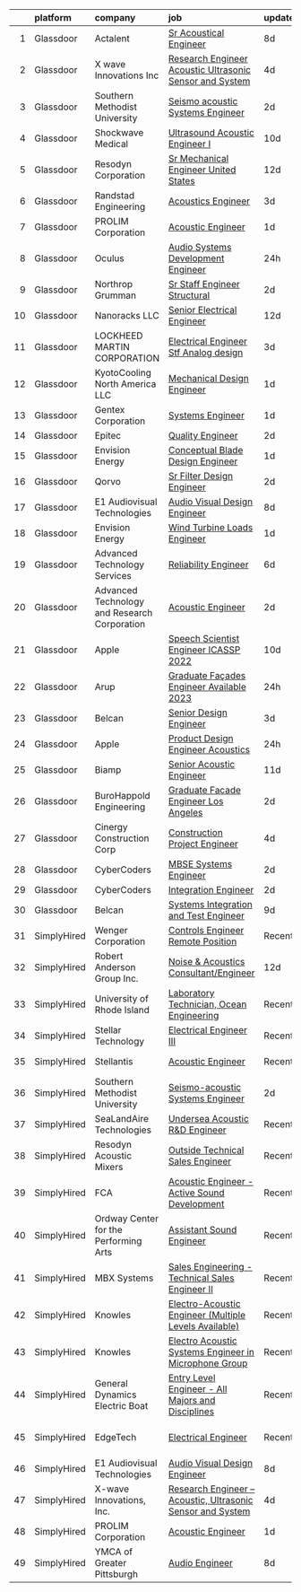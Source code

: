 

|    | platform    | company                                      | job                                                                                                                                                                                                                                                                                                                                                                                                                                                                                                                                                                                                                                                                                                                                                                                                                                                                                                                                                                                                                                                                                                                                                                                                                                                                                                                                                                                                                                                                    | update_time   | location              |
|---:|:------------|:---------------------------------------------|:-----------------------------------------------------------------------------------------------------------------------------------------------------------------------------------------------------------------------------------------------------------------------------------------------------------------------------------------------------------------------------------------------------------------------------------------------------------------------------------------------------------------------------------------------------------------------------------------------------------------------------------------------------------------------------------------------------------------------------------------------------------------------------------------------------------------------------------------------------------------------------------------------------------------------------------------------------------------------------------------------------------------------------------------------------------------------------------------------------------------------------------------------------------------------------------------------------------------------------------------------------------------------------------------------------------------------------------------------------------------------------------------------------------------------------------------------------------------------|:--------------|:----------------------|
|  1 | Glassdoor   | Actalent                                     | [Sr Acoustical Engineer](https://www.glassdoor.com/partner/jobListing.htm?pos=120&ao=1110586&s=58&guid=000001832b5b04959c45bc3e853853d7&src=GD_JOB_AD&t=SR&vt=w&ea=1&cs=1_e3dcbc70&cb=1662879729345&jobListingId=1008114848431&cpc=9908D8D4413DBB8A&jrtk=3-0-1gcllm17ggfpq801-1gcllm184ia2j800-3d7b00e37e2d442a--6NYlbfkN0ChYVx_I3yfZ_JDY3EFoivtqvi_stwnZ_kRt8Dowt_l_d1ydueao4NE-oUleRJ4yhjPp1siZD5EE9ZDun2UPsTnlwO4WbhFG2DGXciWZZkAveZ3a2Kg-elVAsGDOg_OBrXsfkgZfBIhew37BJDW6n78ukRjo-Mx7IEcEOSFC-Lw3tSjDcuNNLVMgZti4Nr2HWWw4WNb1VlLtO4zDSqn_EVBEvH4nPJWzhmUV_SUg-FgAsnX6hTuuCzZjcb008qmTIfUZMvEB-jGV3gUBRFRFM3ef4qApZs9qbb4ACsvldfVyqrMeTBhdOQJamnYDsPsUeT2YKllcrL0lrZVd1sZLCkSHNO9ohEtv0P7QymLcOhsTgCBLkFDv6FXyO8l37UzMd9lde4yrhEp2Nn4gJfOzABlDAVn5ogPSrBsY4PiPE4St4gvK1Iaq4Lgxpv9O5OWeA74c2AwgOmH5_BwCHWQWGaCFc8vsn4sgtjJW-HJqnle1BPgGYTv2rol_mVjYPEm0soKG1S9cZ_KijV4v3F8tJsFK2HrbhLRj3krOGsY_em9wHoe-D7a_PcL4osw8XhLLeJE0CLKeWEtsI6b4HhAS6uKadp3bfBbyE50o0Ig2a4p7ciSOwUbU74c9sy4zVYBy7GKN05L8cNz6mL4uUUC20Mohd8F9G7AzJrmpUUXEQxjPEqmOYIVjl_Qfbc-7bDiZQvJCj2Q5G_FqK_PMm8K4LTx8sBjokfDdf6CxX22bL3aLsk4rPIfKNNKJRpLdn_EIkQpzvYsCCZG-YZx_vhs1tSjRiressJy7LQyyN4j63sM3oh1mD-fmcnLayodq3XkaKZMGqE30O9b31oVlNeOFSHGopLadOEdpjntFFnc0Y6upKpqbJbu824lb2i1dog4OyGSfLkdp_WUUGUTG_xJpgMk4jvUb36kHghCzEP6DFRCfNqnQsBbxavSJ4rPF7Yb__NS_qehnbIgcIit4aOH-PY7)                                                                                                                      | 8d            | Chester, PA           |
|  2 | Glassdoor   | X wave Innovations  Inc                      | [Research Engineer   Acoustic  Ultrasonic Sensor and System](https://www.glassdoor.com/partner/jobListing.htm?pos=102&ao=1110586&s=58&guid=000001832b5b04959c45bc3e853853d7&src=GD_JOB_AD&t=SR&vt=w&ea=1&cs=1_480b77b6&cb=1662879729342&jobListingId=1008120456243&cpc=D5E11A5BC695825F&jrtk=3-0-1gcllm17ggfpq801-1gcllm184ia2j800-8b28430843ee8fd0--6NYlbfkN0BHIfC1zsKGIu0R3teaIu8liT7fbRNLaQeDQfcPJweUKxynNxS1I3QAxxY8sUOPCofg_r53BMj0SbXowN0Fq7NDdNj3ZvmNwkX73jybw_-RU0XFOOqu_8ArTDP4JpwOlNlRmJhZIm22hZH9qKHJE12kr5AUzdWgt6ri3W2_npT1sjAwbd44WNW9zh1HfKyXybKgCtD-lImHAJXTKCAqtvjNkmzHZQOCyFhPwYW1udyqwzjliFkHPGgOoegOe66e-mxmloOjvhzKkViq5bkYHtoNQqro--fyeUg9N0RijT8eMeu-K45ssMwd7RAbcK__2gK7eEb9ftAlwz_2YBnK37KjPtVJjkXtCduvBgAa9gdAb0HF2zrFYQiYAFb9WVpjJwhSgJn1fItreyReO3s6EMS5AKodY_gkt-RDqUaiYlyMPbS_nH7KfNx1OH7rWRBVsH5eMZ_Ifl7fv6bdDAGKviYc2RNeuFAL1mKDHESMvwHG-UJ6Vd944Tzygj5XP8feN2F7neUUTR9ajA%3D%3D)                                                                                                                                                                                                                                                                                                                                                                                                                                                                                                                                                      | 4d            | Gaithersburg, MD      |
|  3 | Glassdoor   | Southern Methodist University                | [Seismo acoustic Systems Engineer](https://www.glassdoor.com/partner/jobListing.htm?pos=124&ao=1136043&s=58&guid=000001832b5b04959c45bc3e853853d7&src=GD_JOB_AD&t=SR&vt=w&cs=1_0752c8ca&cb=1662879729345&jobListingId=1008126331335&jrtk=3-0-1gcllm17ggfpq801-1gcllm184ia2j800-5a8e23d9e2fca924-)                                                                                                                                                                                                                                                                                                                                                                                                                                                                                                                                                                                                                                                                                                                                                                                                                                                                                                                                                                                                                                                                                                                                                                      | 2d            | Dallas, TX            |
|  4 | Glassdoor   | Shockwave Medical                            | [Ultrasound Acoustic Engineer I](https://www.glassdoor.com/partner/jobListing.htm?pos=126&ao=1136043&s=58&guid=000001832b5b04959c45bc3e853853d7&src=GD_JOB_AD&t=SR&vt=w&cs=1_c8a73597&cb=1662879729345&jobListingId=1008108505916&jrtk=3-0-1gcllm17ggfpq801-1gcllm184ia2j800-98808e398b9d1ba3-)                                                                                                                                                                                                                                                                                                                                                                                                                                                                                                                                                                                                                                                                                                                                                                                                                                                                                                                                                                                                                                                                                                                                                                        | 10d           | Santa Clara, CA       |
|  5 | Glassdoor   | Resodyn Corporation                          | [Sr  Mechanical Engineer   United States](https://www.glassdoor.com/partner/jobListing.htm?pos=103&ao=1110586&s=58&guid=000001832b5b04959c45bc3e853853d7&src=GD_JOB_AD&t=SR&vt=w&ea=1&cs=1_f1b43da6&cb=1662879729342&jobListingId=1008101226760&cpc=BD04BF404FBE42C1&jrtk=3-0-1gcllm17ggfpq801-1gcllm184ia2j800-f24e2dd38f53d205--6NYlbfkN0C0w0Hs4K-FXB-op-AEaD4F38yU7_A8mJekhK3sBcHv19x1g-auITzSDcUJLHVDYv4uP6gWU9m7krm0sxQ4nnerwbDcAJwiegBuhRyee-bmNHx3an6BcoBr-tBqfZmz3c6rO8EW4txUPsditB_FfMhvEnK872W_dblQJ8TAk409ZtZIDgPTqhrzLLQuMYCI9KEFspoPeQ9V_uidJeH_FZKggTeYtCAvkU9UwI04e1SQQEfobUIB0v9KVAi8Ev5l0nnUwX3-KnYstPufVo9hLlboZ3qyv_u4d-sMGrlB3I9xGhc_ycGjolj_l3PtFnZcTurIjxjXIjjh3KU-0TqKyReKZnqEeoiENy77ErWsZUL__z3MwrALZWIT0fhBvpbIJNNxSsbHoUcdWTH3GLUELWLg3gqfog6tG8mLM8LPWH-U4Zc0aX6LMr2gMuC8jbkAwW576AKTeg7OE559yQ16vHZd9TcEKV-w10joeJCUI1nPuuhBT2tpKfBGWTgYH1pkOjU_fCQhH-x2U5h_VBDU2X8ok115-ZPmCkiBUho_Q9c-tQ%3D%3D)                                                                                                                                                                                                                                                                                                                                                                                                                                                                                                                                         | 12d           | Butte, MT             |
|  6 | Glassdoor   | Randstad Engineering                         | [Acoustics Engineer](https://www.glassdoor.com/partner/jobListing.htm?pos=114&ao=1110586&s=58&guid=000001832b5b04959c45bc3e853853d7&src=GD_JOB_AD&t=SR&vt=w&ea=1&cs=1_04f54a40&cb=1662879729344&jobListingId=1008123442672&cpc=217C45A42544DB93&jrtk=3-0-1gcllm17ggfpq801-1gcllm184ia2j800-0c40274f66cba0c1--6NYlbfkN0BDx217eft1lC7uqItkaModCFPNh_e0lnHdKkvEJecXwu4gIqA7CFTnXnpT3oVx673wVCsKyHfZF5wrjbNbTx-uVUz91CaNJ7PRAnKJ0RYwhn-dYa4fThc24i7nTy_8dGSknNKTTrwWLF5Qxr_jZ-gP4o7qVr36d8BA-WkwGLh7dEfIz3B2QgIsO31u6XnTxXQdJXi6a2prDSH3HBdOjb689gy_tRQ-wPKc-i_MiAwir8e7W7cn4roy3RqwFzmNK-I5ojWAWkVcGbIR_KKhCeROgA8jdwZ_e4RgghDycE4UQ_Iak3tkYoK47l0vMWydSBByESaCgfOkQ3AnWe32OcYaeFUUx5uorqRzYzeFN2xrcV2H1_zIfu47yFtMWBvkJ_Gox9qGEi11S-j80GtckC3HmLpwduNcmmo2w9X5zmDarYXs_1-fDCcGoMqLBmbwV24xMY5JuQs5M4mmdfaojxKv-C3QLdyyq5QjquYC5CU9m0vWKpE3atpXA7Glv8cjHjua94AMNWgWvB4wINurz4ar3yCI2mL8vZVRsJQhOXBVtaWxUTbJAIEs0Pty44B2264PhlCucH0s2hrUuTiHNvqcqNYkjgEBtMep2K9Z-2qxPBHbq29EuKjwWPvn-HSsByQBDi3OPzZpOQ%3D%3D)                                                                                                                                                                                                                                                                                                                                                                                                                                                              | 3d            | Los Angeles, CA       |
|  7 | Glassdoor   | PROLIM Corporation                           | [Acoustic Engineer](https://www.glassdoor.com/partner/jobListing.htm?pos=123&ao=1136043&s=58&guid=000001832b5b04959c45bc3e853853d7&src=GD_JOB_AD&t=SR&vt=w&ea=1&cs=1_f41b89d4&cb=1662879729345&jobListingId=1008128997735&jrtk=3-0-1gcllm17ggfpq801-1gcllm184ia2j800-958713a621f52ed5-)                                                                                                                                                                                                                                                                                                                                                                                                                                                                                                                                                                                                                                                                                                                                                                                                                                                                                                                                                                                                                                                                                                                                                                                | 1d            | Novi, MI              |
|  8 | Glassdoor   | Oculus                                       | [Audio Systems Development Engineer](https://www.glassdoor.com/partner/jobListing.htm?pos=110&ao=1110586&s=58&guid=000001832b5b04959c45bc3e853853d7&src=GD_JOB_AD&t=SR&vt=w&cs=1_b00c6686&cb=1662879729343&jobListingId=1008130556258&cpc=75B6770C194DCF89&jrtk=3-0-1gcllm17ggfpq801-1gcllm184ia2j800-8bb82cbbe3504354--6NYlbfkN0DYl4UJW4r1Vl7FEn6T9F-rD9lpC-0oMJVSiWjK_MGUd8e8cHXcpv6KPyjLHZEfqkUa2Jc6cPcSLweQXWFi6jgfWOB8t5nt2TJ8m4ZXvMzZeSMyU9pEWSUsWTNp2Ij30FrBtZC-9zO3hKWrdhuAuW-GSgnkFm94c00Mkzg9ijuhK47E6eMhy5_d7MylRijb7R0trAnbP9fnbBnhkiG8RdM1L7ry71jGFLCOOF6o6DfiJ-hLAKFrquZx_ECHq5sNei9UrxIdQWDkk4-jDYQ4zdGHmIakzZ2_ybb1PH9wgGpWLHtMmuF5RX5G-JmyXsdic2MFFH6oZx3SePq2gyO5wlWhbw8DxizTP8kFWkwgi6K4vOtd1GzoTRsxMOF2YH9gLJLi4QtIK48EykSdnX-7PFHMUy0K_4leuGUInONz5ITIESkqGX4j8X38K6R4XmUQUsD5N8ZbvQo6upz0kf5hGUYtgScw31qf5tecWH4aq7_Qx4JMFGpEkL65k2zhJ6iMFaUVz_Y6zReV-9ypwZWtcgMPDODWvkOar72ZZ-Sm7FI8YgwB5tKdDmfOpHqNjtC3040Ww1yvbuextUHZRP9jtmSIYlP8KNzO_-EN4zCuGnPwWvzrRmUfJAipenXfJqfGisQh4IsABA6o1LwPYkks5zv4UFutBAYkbHMhQgfZ_xU7uLHRdWizvHNv6F30rJZqewNz4N9O5Sacon0pWGHjAGNw07wx25ObY3cZocD7YASDRJfOy243BMOCSCabmSghPxzYado0uhd5_UssZ6H34NLAuRj7eEDkIDr3yJnR95zOOxycq58tw3GXQd2f9GgVmWMbw9EVwWX1opMDMMaMSnwRVMnviOvAgnvMU5R83sTGHk5t4ifvywUuAf1s4Z9RxMFJuupdQkvzKfXW_HD0_KsMamR6XLl1tgSgZkArduRcRTbqb0lwQ4WpFA5bjWhaWAIHboS0r4NilmHHluR7fBp0lzwj1nYRVTLF1sxv7Gxo4ImNx7gtHN-BQeJPm4XcnoVOVLIT98L8xxrt1Sblm1b4a22qf0I-gSPYy5w3tVvvBgo04NGFFXeGi6l0FXwdJuQ%3D) | 24h           | New York, NY          |
|  9 | Glassdoor   | Northrop Grumman                             | [Sr Staff Engineer Structural](https://www.glassdoor.com/partner/jobListing.htm?pos=108&ao=1110586&s=58&guid=000001832b5b04959c45bc3e853853d7&src=GD_JOB_AD&t=SR&vt=w&cs=1_8c8c073a&cb=1662879729343&jobListingId=1008126301442&cpc=281FE6ECBEE2538F&jrtk=3-0-1gcllm17ggfpq801-1gcllm184ia2j800-43f6202768a07f16--6NYlbfkN0DPf8Tf_oakpB62WadId2dzQiWExtALTi0lpCM--zHBL1trAzPQuAwgyDf_-NiZch0NJ75dLHhTpiXHkSiMCbXHoOyu2GqVTN9fWB-28oN8l963_T1_Rf4OYMG0a87552NRXy99EToLbnBthSWdbMfu0sUO_KjukgRcAH8aUdxMwhu8BTf_EXsz-sgWFBk2I8pMmqx7lZZmXY-zw1em0o-aS9tg8ea9DqD8Uzuz8lhGTeBIEgK06lNTG5eTOWPsILtiKvtVS94Xn0ggEfoFTxpeMlLX71I-Gv-r7J31OHHgKnNmsmghmKl9cs9qYNaDX-Zjh4RZeX0o5VUex-vJVY7M4F3EgH0Q8Rc7NbDq8vCmW0BKBvAyT5tYWfmsfvcqgnJ8yBnSrlLhmIbuBnIexXHh0bs513eHoG9bCp1VZ7o0AI574GDlvduDc18MD0nAAcN_xSlwVczLu4PUbRQP-VQiLb-2nShHy4-k_Bq6DUz9tbIP6P2pT42YWDZRBuDGh_ZMxiPTdnlPR3XAV-gDld9xu6xyL7GYYkeHYFdamEkp0eHP7yN1Q8WJAZ0tgMGMOsC7FwnCoZeHQYnPGD6g7H3Cf5HsGpIkZgCeOg0sfJcidledE_7_tZcJMLcVxvFqoB8z2C-IO46hS8zgbsoMjMQn6hoWPblh7dIL4nvcHTJDtLVCX151zLeqZACR4sW6IhXW7UtJyPeym4KrQD3ToHuchdQUa_EUsZHXivBQfPkzPpQWrr1TIvcbIMP7MDkNBFQ8oFcAp8ILxDFHEWJy4krpgMEg4pHIkGtEiu9ewfqZ4v0bN5j28oPTaI4kxFhUgpeyG-6hPUOYzOTdKx_fqHLBVTcp3cDO39U%3D)                                                                                                                                                                                                                                       | 2d            | El Segundo, CA        |
| 10 | Glassdoor   | Nanoracks  LLC                               | [Senior Electrical Engineer](https://www.glassdoor.com/partner/jobListing.htm?pos=104&ao=1110586&s=58&guid=000001832b5b04959c45bc3e853853d7&src=GD_JOB_AD&t=SR&vt=w&ea=1&cs=1_26c930b6&cb=1662879729342&jobListingId=1008101505874&cpc=C1BF6838CB3F0E92&jrtk=3-0-1gcllm17ggfpq801-1gcllm184ia2j800-ee42457f747543de--6NYlbfkN0Bzkuy17zoNwKMVjyusHhR7JNYo3SmelKzW8jp1Pa4Tk1PVhh3t18esgJO9lVPTl1M6hJTaryYogDoaruJM8UA42m6VowHc7AYcOsZQeBlgLV3xxE9gSxGHGOJtihKcgK-tGAwWy3Pk1KspHhEYuWezvPG080VFcuGQBpE-Czsv8Jx6nRFMKJ3Wrcy4PV-fgO7Fgvp_zc91h-lubyFrhtI63EN1D8zfEqyAG1FeidSpaCwurRJJTHMDq8DDQg_mAnhjqEWrBeCYrS_HX_vhHG3xtCFlk3MT2du0NfiTknMnIhdtaMtkMuVXGgGXED2SEDc1zyzYzGG3WbgJsTB0O6QWrrz6gGZEbNl_dTPL1ZXKW0Sna490t7stOk8c1YtIJzkZDMCMa98Z_XLujsN3bA4rXGMM-D0ln1jIvm5lFD45agxscGxRUThTPuynB-seYeoidleLw9sHR2SksVK5BkWc7CKTlDyXW72L7ZVS80ziz4nT99kiMjRyKuBuWMVgp_Ra7bmhxDqB7g%3D%3D)                                                                                                                                                                                                                                                                                                                                                                                                                                                                                                                                                                                      | 12d           | Houston, TX           |
| 11 | Glassdoor   | LOCKHEED MARTIN CORPORATION                  | [Electrical Engineer Stf Analog design](https://www.glassdoor.com/partner/jobListing.htm?pos=109&ao=1110586&s=58&guid=000001832b5b04959c45bc3e853853d7&src=GD_JOB_AD&t=SR&vt=w&cs=1_669e7240&cb=1662879729343&jobListingId=1008124608465&cpc=F44B5BD681589083&jrtk=3-0-1gcllm17ggfpq801-1gcllm184ia2j800-410c1a848a594d84--6NYlbfkN0BuMqUtaNIakuoGTB-u7I0EvtcrTK1_bHO6_bsORPCvsL7zkQUfIzpY4doIgp_GoHqpKxZwThAQwtMr3kMS9gmJqVgibvR-mHE9tRPB02rvEUHLzbCHLqlsHNn-7NIA_SuqJmL-Tm3dFS8N9fK4mJLXBHNLlK3bthVRcFzFjAI4IsehbXJ2fTfCFcxLK6O6Qnn545G4mARPO2MnO2EnXgby3tqic-hA6ulMO74IDLDA7FgWTD5v0emqATqz7_P2DbdQZorAXWKe1pLdHc6k5xiKBsHdZfgXNWHa3qQuoUPjlexrGYsfoYdPb_OBM65US5Vx00wwkZ2kT4jyg26XHWfUg6OiVzdOZbBn_uQ3IeZ6U3p5WlSuhqkdRuDVTbwCCNMDDwI2f6Fp2kArmHTkqUd7h8fqf4MFO8AGS8wX0QlCHf0YiWBT9euyuE6h90G3MQQL3VmCDj1YD6xH7RkFuMLf8IedniYV33-b45HYAnftad_RatJJhfi5MVecNPnrH_bWp0cIvsIuMXNisLW6_mIVn8cNexklxm4jgGWJlcA7Kt_PEKtGxwD-P4FXUWf8G_5LyDGE94S7EXljEb1IQB4pRsAwb0YxBsOgkuVWwZFhbwqjQkGmwF-wLYKp4YAL3u_G2lWzcQa_9jiqxijMN_Bx)                                                                                                                                                                                                                                                                                                                                                                                                                                            | 3d            | Liverpool, NY         |
| 12 | Glassdoor   | KyotoCooling   North America LLC             | [Mechanical Design Engineer](https://www.glassdoor.com/partner/jobListing.htm?pos=106&ao=1110586&s=58&guid=000001832b5b04959c45bc3e853853d7&src=GD_JOB_AD&t=SR&vt=w&ea=1&cs=1_b67e047b&cb=1662879729343&jobListingId=1008129779956&cpc=F17331D9BECC482A&jrtk=3-0-1gcllm17ggfpq801-1gcllm184ia2j800-6a64d641b89dcb21--6NYlbfkN0Dc-ooIHjQBXFulWbzgPY9vSiQnPnbNktONDEYief3jJamGcQTufOlvr9JritZgv6foASmUCb-t_E-7fDyXphMx62Kr74Lw04GSl4KtWhb7PIQExKe2NQ0_skYhWez8uB2EAdKtbc9aRPliDxdCXFfszbEH154GKwyIq_oOWZ31cAYAbevw3io6GPwMKGyUHFV49rIX92OsMTCjjSQ-X63KShFfMsr4plX5zEuOuxGrZ6LS6RfiN9pzrmlC7DlY23GjGAQyyimTJ_yIiZ2JkNh9SIlRXV0cokPWsQg0pMWIlOtS8MiEG2Bdw6G0Xrmn57aDt6BF3Pviy3HXEKHYZYGwNWY3CKRruhQ0eOFoa6Ja9jog1Fls91nqtYMmvecaEIG8qIFV1bAqMd18tDqtvo9t7-yAy3u6iRjpgZacunPLCFSee2El0daJJUXLGll_qP0o13eOGSVtjkrvDGHiCBbdur81YeGEKmz8cBGH_pzyQuAmNx2yhWlOqJQgoZfubUwwjDO8Ic9NLA%3D%3D)                                                                                                                                                                                                                                                                                                                                                                                                                                                                                                                                                                                      | 1d            | Remote                |
| 13 | Glassdoor   | Gentex Corporation                           | [Systems Engineer](https://www.glassdoor.com/partner/jobListing.htm?pos=112&ao=1110586&s=58&guid=000001832b5b04959c45bc3e853853d7&src=GD_JOB_AD&t=SR&vt=w&ea=1&cs=1_a2c53cd1&cb=1662879729344&jobListingId=1008128303220&cpc=FAE5E775D180B2FB&jrtk=3-0-1gcllm17ggfpq801-1gcllm184ia2j800-3707db1299af0ced--6NYlbfkN0C801dpRAKrCkCUSUJlc0Tz92PP4hI1Y0wULB0-7iqQ28ltKyrfYIuZ49Hqlw0CkgO-RWaeStgHCDLJjBzO9SdURfwH_HapR4kCmpzLaPYCPQcGZTMWS5N4qRkPl5ptGcY0n6mqGaK8y4dDaBPcdNF1cAoO9KwZOI9muAGpxRanbJKi4h9SdQw5PLAhf6nIZTVxBNW6pgvS8Be5dJ75nY2_yhHsxELu-GKqLpUFJnAMz2ekgadsSrvXT5nm8WfKz9OtsjcZOEKT136zCYuXI8MUE8W9XFveVISX6ddMvYebau9feWetj0h59Ke9Qid4I_-TJlpLIchLaCk1uPfZ9c4G5HnvpLKb2zLstf23qX8AZ6frmgVAJ-MetyEYvCaT1muEdR8xSCU_zUXqqQXKcf9DPEP0QvigWsV8WlSLwxaByuna1DxS0BC_BHKNjaNVEiQBwaUW7Ptujaqk8hFfHRQ_rmgFleBAN08%3D)                                                                                                                                                                                                                                                                                                                                                                                                                                                                                                                                                                                                                                              | 1d            | Manchester, NH        |
| 14 | Glassdoor   | Epitec                                       | [Quality Engineer](https://www.glassdoor.com/partner/jobListing.htm?pos=107&ao=1110586&s=58&guid=000001832b5b04959c45bc3e853853d7&src=GD_JOB_AD&t=SR&vt=w&ea=1&cs=1_50c4f14e&cb=1662879729343&jobListingId=1008126322434&cpc=3F4BEC3597F56A5D&jrtk=3-0-1gcllm17ggfpq801-1gcllm184ia2j800-7a74738654d97667--6NYlbfkN0CyNeFrwqrtQGST5Whkqg-440fCBhMyCDYwKINpdzcRUGtPesBdVdK8-kuDQ8PIvV19B17lbFqe8fGlTtEhZP-vDcpcEAHOxA73S0myo20dHIXNlSuaubIDogr2NZPs6INsbMuQaYgkzwG6Xj2wrmF6rGitJ_Jd0QM2Sdmty73aMo90pf2Zy5abWCcbh7IlGFlCevLJAZo-6EKo6tO7mSlKxy214ababEM3va7KPDkERhIL-LnqNkz6o-aQc9fVmUNl2cVvhx43dDuggckFX47DFcCzRoei_9uNk5ivG8JbFSciQc8O-dbSD28VAypVrWYT8cgREVTAoeeaWoTY5vym1HllYPR-BivHTPqj_L82UktsBbrNk7pFk-h8xkM4qUKLJ77p29qP6acBBXxZeDHJm32WYPRg0PNTKi66Hw3L9_spT81d9ZJQiHe39-uz3ONPvvlKCma_MeaMIKRMeF_K04C429XQz5jKBJAcrkE1fCQMfMdRkUOpiIQFVt-qILJGg9qfvLp4hL0wJzgjX71M)                                                                                                                                                                                                                                                                                                                                                                                                                                                                                                                                                                                            | 2d            | Mossville, IL         |
| 15 | Glassdoor   | Envision Energy                              | [Conceptual Blade Design Engineer](https://www.glassdoor.com/partner/jobListing.htm?pos=130&ao=1136043&s=58&guid=000001832b5b04959c45bc3e853853d7&src=GD_JOB_AD&t=SR&vt=w&cs=1_09401c09&cb=1662879729345&jobListingId=1008129645016&jrtk=3-0-1gcllm17ggfpq801-1gcllm184ia2j800-46d044723356138a-)                                                                                                                                                                                                                                                                                                                                                                                                                                                                                                                                                                                                                                                                                                                                                                                                                                                                                                                                                                                                                                                                                                                                                                      | 1d            | Boulder, CO           |
| 16 | Glassdoor   | Qorvo                                        | [Sr Filter Design Engineer](https://www.glassdoor.com/partner/jobListing.htm?pos=129&ao=1136043&s=58&guid=000001832b5b04959c45bc3e853853d7&src=GD_JOB_AD&t=SR&vt=w&cs=1_bf8c24c6&cb=1662879729345&jobListingId=1008126567591&jrtk=3-0-1gcllm17ggfpq801-1gcllm184ia2j800-8bc0c004c238a67b-)                                                                                                                                                                                                                                                                                                                                                                                                                                                                                                                                                                                                                                                                                                                                                                                                                                                                                                                                                                                                                                                                                                                                                                             | 2d            | Apopka, FL            |
| 17 | Glassdoor   | E1 Audiovisual Technologies                  | [Audio Visual Design Engineer](https://www.glassdoor.com/partner/jobListing.htm?pos=101&ao=1110586&s=58&guid=000001832b5b04959c45bc3e853853d7&src=GD_JOB_AD&t=SR&vt=w&ea=1&cs=1_d1640940&cb=1662879729342&jobListingId=1008114180800&cpc=AAAF46D4C5C041CE&jrtk=3-0-1gcllm17ggfpq801-1gcllm184ia2j800-bb544c968c69e3ab--6NYlbfkN0A4hgeKHdLyHgzaskNEvl2xXMVaueUT71iJOYpLYISQUHTwzmwXMv6ktk6AUPSuLYYga7hqXnIFRX4Jw_ptz-4a0hyVPB_g8zodUdRb7BZugoBuawrhw8Q3xrOCFBh-yT89j1ek5MIo1V0CBKU6O1vO_t-rdav4sM56WLuYibGgdd6xX1jrXqutv8BZGVJ_AATZ70HVCdMX6KB1aVLFonkwDt9BvZnNUx_Dqv6xr7b0VvebMzEPL_R4Ei0g-67YcbvxzjdBCj_Q4XJcazH4I898Gnl_x_ImlKM2dk7_XbNUYXRC8n1rdyoPmX6zgNBTVpLIyXI3efoI4v59TUIBcLzK1KU8Bvcb06d2N24AIzsOWEeI9zozKya1l93bjb33lCbKv-T4PUgRE4k_tx56ZhQDIX7eowMqJRg7nS0LucRFb1rWZJs5Gs6qYOEdMe1z_7yj5vC41b9C_b3PlqKg0Jv--OtVONYLuVNUOLrWVCgM7jrQmTuHZMIL20CnUJTmW_cht1H8IUfugjIHzP3AHxYg)                                                                                                                                                                                                                                                                                                                                                                                                                                                                                                                                                                                | 8d            | Phoenix, AZ           |
| 18 | Glassdoor   | Envision Energy                              | [Wind Turbine Loads Engineer](https://www.glassdoor.com/partner/jobListing.htm?pos=127&ao=1136043&s=58&guid=000001832b5b04959c45bc3e853853d7&src=GD_JOB_AD&t=SR&vt=w&cs=1_b93588f0&cb=1662879729345&jobListingId=1008129648945&jrtk=3-0-1gcllm17ggfpq801-1gcllm184ia2j800-4df370b42c36d15c-)                                                                                                                                                                                                                                                                                                                                                                                                                                                                                                                                                                                                                                                                                                                                                                                                                                                                                                                                                                                                                                                                                                                                                                           | 1d            | Boulder, CO           |
| 19 | Glassdoor   | Advanced Technology Services                 | [Reliability Engineer](https://www.glassdoor.com/partner/jobListing.htm?pos=111&ao=1110586&s=58&guid=000001832b5b04959c45bc3e853853d7&src=GD_JOB_AD&t=SR&vt=w&cs=1_96dd9388&cb=1662879729343&jobListingId=1008117085696&cpc=1CBFC3E34E2A31FF&jrtk=3-0-1gcllm17ggfpq801-1gcllm184ia2j800-721a9b8c5142b228--6NYlbfkN0Ds348uJhgG24svJkFYk9t-UR4xXIDwpF4v8O9oi2NcqXfJdB4oeOuBeRE0rxaNEAbC838Q_oanexvf28X7PVrEDdjRMjBMXPFKJVJUjxmoNEyxGueHuKdmyCv5hNTo5cQoqLXtuhNhIKxS0WsRBUc_LgaYSO4VE6-lEJrgbQ2aESax1NY4wgPRMhmHSe29AsK5f4hTS3Ye4uKq2bp80lf_z6nyNdTZfbOmeCLdeczrdqJlP5Cz63l09Z-BJZvyVTPPJx669jZDvtkY__f-klkp0CyDlRTpWPUfsOJxRlM9ZnSCDGj8neWtFZWhLb1v9K_3Mpclnzx0mKfFRGmWEKoE-c_964qx7_2kPi4bTd-X8UJcm7Jld9Ux8-pT17shQ0qZ4tEWX8X2cuk29jqqSiAY_e51Htg7XJjtINx1vBS-xpS-x8MCSEclAb2pAIG7HkQ%3D)                                                                                                                                                                                                                                                                                                                                                                                                                                                                                                                                                                                                                                                                               | 6d            | North Kansas City, MO |
| 20 | Glassdoor   | Advanced Technology and Research Corporation | [Acoustic Engineer](https://www.glassdoor.com/partner/jobListing.htm?pos=122&ao=1136043&s=58&guid=000001832b5b04959c45bc3e853853d7&src=GD_JOB_AD&t=SR&vt=w&ea=1&cs=1_81bc0a8d&cb=1662879729345&jobListingId=1008127090778&jrtk=3-0-1gcllm17ggfpq801-1gcllm184ia2j800-89e543602943ed7e-)                                                                                                                                                                                                                                                                                                                                                                                                                                                                                                                                                                                                                                                                                                                                                                                                                                                                                                                                                                                                                                                                                                                                                                                | 2d            | Bethesda, MD          |
| 21 | Glassdoor   | Apple                                        | [Speech Scientist   Engineer  ICASSP 2022 ](https://www.glassdoor.com/partner/jobListing.htm?pos=116&ao=1110586&s=58&guid=000001832b5b04959c45bc3e853853d7&src=GD_JOB_AD&t=SR&vt=w&cs=1_18ca6ce7&cb=1662879729344&jobListingId=1008105396598&cpc=8795CF9063CD573D&jrtk=3-0-1gcllm17ggfpq801-1gcllm184ia2j800-3019e2b65e7f47c1--6NYlbfkN0BvKrLyj5gPmtZO9T8euul8TCxuuKNOtzRJOomxnwSEodTz2Bc-sPZlt2Zgji_QUXFCbh4b6vaJjia9QdOHAEVorOYPakm23lD2o-_Lxr3wGRYpe4NJevORCEEjKzuqt_qTNf8WA3ZTCEtDnjb87hzchSn27tz6TffjZha9_3Hi9Z0hL1bkXKUKFBYr8rjI4BAPCpbzDW4djJef7PRY5FDstBTvqE_hbn9Fa9tI5HijzVSp2H4lPWhRrsoVpcQCLN1oKMsE4i3EJyNKoQmwLtXnE5HmVP81VBzMst7Yb9hFGoNC7akCvALvTXMGZp2ay2I0PTyVZ0Xz99wKLFrL4biDDrPUva_u0MhNLeW9QmtP3rgzyf1dW1L0fGRgo4ibxy54fNy8MmWw5atUsb8m8litfYeuwSNCHMdNkL_aRE6D2EOZ3rq1ZbzO3q4xfMfOTPK4QCxW-6jv556GoQ0XNe7CMyVSlHrJi5WlgUQ7wwyguJbLtwyg0kfFy-CX-G377aqt2CF2b2HrVgcJzRT51WkffmgX7iCqTBOW3ilHbMaN4-Rl_DtdndjRFhVf73ENfoNOmLDyivz4vPFvIa3txKiuf2TMT1PIer4xqfmWGCkey-HiancbHgN-bJGp8sR4WmleyHhn-BTahnfapto5yelwhgGq6kdBSuIZt5nS3hk0INNg52NY6OGSiTNW8JGkngeKaANsLeDv1V-uyBIl8BVGdCxtm0VnQLZvollayhvGKmbi4WwWR1BKlm1lejPbY_emAvVeltmRZXy4FRM7f9NfV7XscXj4xRBDN89lsZULvdl4UKezbzpIOYMhSVK1BjpihxIDA9JqeB2UQOqZ2rj_nm_wxjv2jhDcCCKmyHS-7gSnrJcUt9I7_C5qMo_sdj8EWlY925iC0cTuiPSQQ2xPbWIP9f5jF7-pqfbXHp9xhUMfTcvJzFb9q3ERQsVu_-4kRtvn0-6XjiHx9FGyX2ADQ6vGO3R0-Zk%3D)                                                                                          | 10d           | Cupertino, CA         |
| 22 | Glassdoor   | Arup                                         | [Graduate Façades Engineer  Available 2023 ](https://www.glassdoor.com/partner/jobListing.htm?pos=121&ao=1136043&s=58&guid=000001832b5b04959c45bc3e853853d7&src=GD_JOB_AD&t=SR&vt=w&cs=1_c8d6c92a&cb=1662879729344&jobListingId=1008130698207&jrtk=3-0-1gcllm17ggfpq801-1gcllm184ia2j800-890012bc31ee3de3-)                                                                                                                                                                                                                                                                                                                                                                                                                                                                                                                                                                                                                                                                                                                                                                                                                                                                                                                                                                                                                                                                                                                                                            | 24h           | New York, NY          |
| 23 | Glassdoor   | Belcan                                       | [Senior Design Engineer](https://www.glassdoor.com/partner/jobListing.htm?pos=115&ao=1110586&s=58&guid=000001832b5b04959c45bc3e853853d7&src=GD_JOB_AD&t=SR&vt=w&ea=1&cs=1_a0575dc9&cb=1662879729344&jobListingId=1008124511458&cpc=6BBECBC74F3AC36E&jrtk=3-0-1gcllm17ggfpq801-1gcllm184ia2j800-f88ae106c4597472--6NYlbfkN0DXzDzZ1Oulz9LSjzVbF8otUHEujJfFPwzVdyJWZPnyGP21i8g1idx-A-BThzGW7o8yoTb1pjaikYIjZSqzJnhmgiDwhVm6FL8ajTrpGBo4qO8mHAYCgXrHbprPo4OzvNqbr5CGySlydzahsxequVqEfTpDlMzyH6lMF5B4YkNtsdhJ6398rTrAqHHm9X0uhpYbMpcrAVnvr1LjGMKXf1wNpkfroYkQklmpBqI9hHpqoQskWxchV6_wFT5IAzNLfPdroVnYUfk5GElIDL6nEV2JPnzpCPVkTZ-2LpxZ7OyXsGaS8A8VXWC4KtJn2Sl3bbjlKFE4cE_e3XWEOEtJaS_oXzP2FMaIa4pdsepvooTbds2096Jh4-WxAyeA_YY35dmsJVzQMAS-KXZsnT5Zu3vAHEouAQ0CbCW7IF_FcF5DaVhOndfn-Ou9o6TwrrJhZ3zXGiuerCLfscZ5c3q8A8SXj0uAu9mDFXPhURIWeFPzbRNXm_NlwE05TRZU1Ut3CwKaRsYX9HqOO9rcFl0XLPCJ_Y71deZ9oVCgDNGoGhXeGnABxp-jhmRouwMAEOzX-ptg03ifqKI3vLXRcH7oDvSU0KVYyxXjsJdrm3CWyg0mdow1RMSreEihEmGrErCJXLXoysTq_5u8j9z16aRrqBhJsaO277gfi8pJjgx7i1wgC0tJGSQ5ghAn53cUPqnHiWd5VqXx7XjqPwQN7pQGBDnBZRlIJ7e3ePfgutVgvFG05m6thlljVtSaLO0hGttJls-F6Gi1WipYee8jgeHmpS_w73pTXwIenftckdfU4CwHcdsSRBbISo6c)                                                                                                                                                                                                                                                                                      | 3d            | Pittsburgh, PA        |
| 24 | Glassdoor   | Apple                                        | [Product Design Engineer   Acoustics](https://www.glassdoor.com/partner/jobListing.htm?pos=113&ao=1110586&s=58&guid=000001832b5b04959c45bc3e853853d7&src=GD_JOB_AD&t=SR&vt=w&cs=1_076b26c8&cb=1662879729344&jobListingId=1008131051740&cpc=6FC5BA77C9A4CD78&jrtk=3-0-1gcllm17ggfpq801-1gcllm184ia2j800-82d80ed8eeb3d195--6NYlbfkN0BvKrLyj5gPmtZO9T8euul8TCxuuKNOtzRJOomxnwSEodTz2Bc-sPZlPHrT5BCwu4SXmWdl-fBj0XhAk_BI58onkdZe_kD44O8sK3bwNyxjQJsO5A55EGA28AgUAL4PCD26XLQDV68k1ergC0CDAIiQ2dH9LpdR4-dZwcPOiW8Ui6rwMxxtJ00C4ZWA95yGSRXae-LbO8-A-GYUWh03CTdRH6HB9qX3w27Qu9t3RqeTQQv9JpYZNymlLf3LMPEvgcrDDL3flh00IvuNQzihvffrLsPasoQKJX6ID9JG-GzHXGpsiDQE40DFBwfC7dMXUxGBAYnSUoFqmOYkdl5djnMoVAwcFjbXxBoxQk-Wis3USaIfQaCNlFEEzuX6kZzKauyrc4eqPSYIuen1yG4Z5Vn03cRBgAKC6usrMbNYz_G_8Ytg4MUG4_h_fMy4OvEHzNvCViMxhrTrzlqtIcaEUMesfz65-UGAA1aSmRkQfFMXo8UZPFWC1K4NjQgwLt8qcA9naUdABbHFA_hucxRXdakrwipggAdc3M2sEbRDke-u1aTj088v9pLe8acpRKaD6BVaxPJbG_8JhMkd5hCP_-G9-hnHopMGOaOyr1j4OB0g4y6kCi78GtzlFFbZ0OwOculI4tXgEJUKpq4AN1tPW_5ZSIZTytL6mRjGnadFmCg8a1Sgb31EXBrJG6BpNA7GyK1npAMkn7XhOlEyINC6M-o47wXgDU9SOxAZq9YMfteZWR-tFxtBcBlsW8KQ-LYkU93PZclrLHNphDc0nvKXKz4TPSZgHQNTjj7_jvUv4rC1_rxtnNvBNGmnz77OFf3KAqxu0ZAPRjlAryUkQgX04VpnPi-GX-HhIGqbrS6zFdbGz1Sg9ni__DgmUfIKZQBlyd8JJ0R_uO6zn4olfA1tkoueLGRIat-r4mZGAC-shfUULrecHSn_XW-agqsDMMYJ_Jm_IBcQLc15Y6aihBN4NRQ1xzBWZBE2WJqKQ-N0JmjZTw%3D%3D)                                                                                  | 24h           | Boulder, CO           |
| 25 | Glassdoor   | Biamp                                        | [Senior Acoustic Engineer](https://www.glassdoor.com/partner/jobListing.htm?pos=128&ao=1136043&s=58&guid=000001832b5b04959c45bc3e853853d7&src=GD_JOB_AD&t=SR&vt=w&ea=1&cs=1_d873a457&cb=1662879729345&jobListingId=1008105144813&jrtk=3-0-1gcllm17ggfpq801-1gcllm184ia2j800-4b96a7d74ae8219d-)                                                                                                                                                                                                                                                                                                                                                                                                                                                                                                                                                                                                                                                                                                                                                                                                                                                                                                                                                                                                                                                                                                                                                                         | 11d           | Chester, PA           |
| 26 | Glassdoor   | BuroHappold Engineering                      | [Graduate Facade Engineer  Los Angeles](https://www.glassdoor.com/partner/jobListing.htm?pos=125&ao=1136043&s=58&guid=000001832b5b04959c45bc3e853853d7&src=GD_JOB_AD&t=SR&vt=w&cs=1_f47b59c9&cb=1662879729345&jobListingId=1008126700882&jrtk=3-0-1gcllm17ggfpq801-1gcllm184ia2j800-2c1a3f5148d2adab-)                                                                                                                                                                                                                                                                                                                                                                                                                                                                                                                                                                                                                                                                                                                                                                                                                                                                                                                                                                                                                                                                                                                                                                 | 2d            | Los Angeles, CA       |
| 27 | Glassdoor   | Cinergy Construction Corp                    | [Construction Project Engineer](https://www.glassdoor.com/partner/jobListing.htm?pos=105&ao=1110586&s=58&guid=000001832b5b04959c45bc3e853853d7&src=GD_JOB_AD&t=SR&vt=w&ea=1&cs=1_9d8e8c02&cb=1662879729343&jobListingId=1008120756646&cpc=5F655C736EBE388B&jrtk=3-0-1gcllm17ggfpq801-1gcllm184ia2j800-471c02dd47c4bc57--6NYlbfkN0ACTeRvGRFS6hadW-07x_K1RnsIE8OdH4tufuZ5eRAiXsy0w5YibZOSWy3AU7DWb8kdIL4FB2F5zMwFLzLtA8K9UKEtJjL-J1zR7R0pts0rWmiQKLHhXFxL6_4pzQAjOB1wRybRqjlBPtfqPRVVWIBP88PxugU1W1S_UER5myZwG6MhqUlDrJBdEfrWLy1st-Q60YDvg58OIpRFWtNSrz29V40gM5S5kNQD31wXU7nYrlfRrfFyoMmc0LZZfccy34X-rszB49LK5KnPyKY5Ni9y-3UOh9wRVQ8vzZXhOPZUw8shkwFwIX9l_5LMnr2jzvOCSWl6cAkUw8HoDDfmU_vaWNAVTf29q56jHZzOfjbZRUQclnAKCVMjeseWxBhkS7ViL5erKLRuNlwcD0gT9tNUPCOa75hYQeL4tmkSrAgFyPQO_dlBf2V6LoVXgmunAf2HJPhMhcpYfSVkG1JhPid-OED3KJlee7Ki5l1qQFmT9zsGQt6RLyJBpSmVKvuDcVvIKtr2XLIpDPctwemwRsL5)                                                                                                                                                                                                                                                                                                                                                                                                                                                                                                                                                                               | 4d            | Los Angeles, CA       |
| 28 | Glassdoor   | CyberCoders                                  | [MBSE Systems Engineer](https://www.glassdoor.com/partner/jobListing.htm?pos=119&ao=1110586&s=58&guid=000001832b5b04959c45bc3e853853d7&src=GD_JOB_AD&t=SR&vt=w&ea=1&cs=1_c9032be1&cb=1662879729344&jobListingId=1008127129672&cpc=B076152010A3B66C&jrtk=3-0-1gcllm17ggfpq801-1gcllm184ia2j800-1ed6a54018e0a373--6NYlbfkN0CpFJQzrgRR8WqXWK1qKKEqALWJw739KlKqr2H-MSI4eoBlI4EFrmor2FYZMP3muM34qu0IycSRsQwW7SNu2_uhGuisEyqQpl7pAMG-mZXilB6MB5eSpKE6QKQTrGE2MEbYLUY1D90lGr1QCEn0wgz6Ref012_FI_Vg0oa462Gqfu7KhCFCUiz-mo-f7q59NF2_q1Z_YywTOO3FRbrgIDSsKJoxFgj02E2LPEU0ENdy1VLae1-PwCfduxoLy0-TLhOH-IOHVCqQPu0yWlY5Q_NiMUGXSiAQlDlPBlrRmQU3RqWMOW5YAWb6cIVcq_2UbhvSPr5vgRZLAGgJbPD2D-hX5L-eKm0AjetRXMERhqF32d3qC54W1cdVCOqmo_2xjePVKOQNq0_K8JZR7TxlhRqL5MFW1JpecGyNcSrany8sbfrUrIpZ5rnRgIic4fSVGRYSEwXDnl3G_9Y5GItIDcrH0AhQaLMrPY3KpyJNFI38y-ddQS6TlwmReBUggkrf_uCo4oWrKKqF5G1Q2cPmIUIEMUoZqVezbZRCKrUWzQBwzzGDfbhUo3418aK0x28leqoAjVxu-V3fEp70Yyb3-IxjHgSgwNrrusa5MLPgljoJ6lKRFe7MEEafoVkvGjU2JuImw9culq3hEiC2RTUpRLaQGRqvLLWXYGOv4ndLQ_eu8YDvGs1BKOKC_Sxwa5yAxjFSA6Bckyen3gEgt9e8XTAJkvuRH3uLDy4Yhx5pNIoYAlwmf8SVCj0uuhvLKJISiM1YXqz-Eq8jYPEPaCEC71Y6ighjJWGTS7lZQQdezXY_l3l2AzwCj5dacizO5sYGRB4iiXZzsHV6-Dz-VTDxdUuWPYYMJhMYBKEDEBkoHydzqMwI_A9HaoMP6mdpkAw7ydW7oTNXPX4orFjYrD0qctizQQoZ5vATr2Cs2qpSrLCwdi5b7GLM3uALAIbwkOR2Fa8g6tUh1rRKpvpp7oHLejPRxX15Sj0lENQ%3D)                                                                                                         | 2d            | Beavercreek, OH       |
| 29 | Glassdoor   | CyberCoders                                  | [Integration Engineer](https://www.glassdoor.com/partner/jobListing.htm?pos=118&ao=1110586&s=58&guid=000001832b5b04959c45bc3e853853d7&src=GD_JOB_AD&t=SR&vt=w&ea=1&cs=1_efda3703&cb=1662879729344&jobListingId=1008127129889&cpc=32EE424DE2B657EB&jrtk=3-0-1gcllm17ggfpq801-1gcllm184ia2j800-5de90e656a4e2607--6NYlbfkN0CpFJQzrgRR8WqXWK1qKKEqALWJw739KlKqr2H-MSI4eoBlI4EFrmor2FYZMP3muM34qu0IycSRsX_ore0J4lHj3Cf4Ze7tPBzuE7jvnQ4AzVpceiXXncO-v1n6wdYKn6LYgSgtBzftJVmBp58tB6ceMW3QQPTd1cQZ7aE1lctJEK_W5iECrBSJkKYgeQ1w60BtvfGlamxoM9mHrQ7KPM4jd3qZ9z-duAh1RyHZABwwMpNVWtKKdc0lvTAM5-agahfmAYZTIcuJHS3vo2MoSqnZG_0GwmBXnYIPk0gffzVpvYk8tGhcb5KadZaNJCStSlT_kG2vtGi9etoHQio2Io8CBC7VAyIVJmzgMAEWLdomtltt59BAOIOg90d6tHXd0zKRDr33_qiZRd8NOlbzxanWDBX0QJmUn-JMSEfTIX_xLw1xM2f59Y_8hEvaFP5p6rs5NoyCMUZL1CnYoDNo1dYpVRAjfoNj3vIqNTMUOXR2xMd3zKUHa8vEgdnbLntshG-J9fiUtD1DR4rKhu3nJpr5pvJijesxah7nMev_4Mvh-59WiiHehYrymV5osj8ZvbToAgfGg8KJnE8nzDarEWSv5gr73I_B61abfJtcyexRcn-tfL4IP1UMkcQyR1kAijL_A2z0ghr4DgUAyY_t1nA4HvhSNeaiSxa4-_Igu8oVlV0GC-ov5idDi-JhAm_MQe2HYgbGQk_AnV6dYoeOjhM1LjhEOjyMKnUyBOa87lN-_A2XVQ_N3_SqpOHx4RqwnqMcyevtAJ5b3SJCQ_6WQjL-7BdG-eU4af7n9ak0HSiP1iFr5l0xtf9ESAavnbtdmKrQxSkm108cgGNHYLuRERAUOUMcbTQsfWbKgs7SxGG24Nt1vGHjeFu9ilOiinZ3EinFCjusGZ3YjPhWLPQmgeQtsplbQ-EMybElIt9epBN7XL6PJRrv32citPq4OasCBdt1vrrfSm15wfvNvrAHmPRbW9IUQnQBT6BQR4LCo7yO4Q%3D%3D)                                                                                            | 2d            | Torrance, CA          |
| 30 | Glassdoor   | Belcan                                       | [Systems Integration and Test Engineer](https://www.glassdoor.com/partner/jobListing.htm?pos=117&ao=1110586&s=58&guid=000001832b5b04959c45bc3e853853d7&src=GD_JOB_AD&t=SR&vt=w&ea=1&cs=1_5b590afd&cb=1662879729344&jobListingId=1008110530860&cpc=9C2286EA3771AAF6&jrtk=3-0-1gcllm17ggfpq801-1gcllm184ia2j800-d0dd50c8d3e4846d--6NYlbfkN0DXzDzZ1Oulz9LSjzVbF8otUHEujJfFPwzVdyJWZPnyGP21i8g1idx-A-BThzGW7o_g15-Bgxfv942fumYvVmkAAaxTGsNPB7AA-STW3sHvwh4oEnmQ5DHq0P8XBepsS1LIklu2-ms9MAAioDbKG4GoCWFfC3BtSvfpED4cskC_4XDXhwnKypoZZxgzSTeDoZDtw5GS7cssdAmN9rHIGQ8syEexttnAfzYS67d-fuh2j_yZTu0DowQU9DjsS--5P5TEBvvIUm03hODvb-IeBY1jZP0yfbxmd7zrG3mkAq-F19eyrGSJrW8FF_NAidatvfLgLsqjRP2Ki42mKRWVaj_TFBBc0_nToWauJuyXC-g_RVJOD24wBsivd4PFbCb16Pw_3T--ChNhLf3ct7HJ-e6HQqrbz_d4Dogq3YMKUfP52CSnfTo_dDPcgNwbapG0KmznbcypI1b74yR8ZK6TPY95ZBElpWLYdK7Dt6E1VEN2A66zPxajE9QmVRZYgkNsQMPJvH8nw_m7g-FdW3F2EVAq-4rX7L7726nnu3Kw9Bu7mTqyBmWcRFR3cNXmnFeeS-WppGC9CdL70nbjhWK4CP2KdwOgNu3dAWf3OcQPrVIfOX4avpb0DeZW9fBIft6PXZHV0VCj_zzHy7UYiCX-AgbwBd0uhHb0rYJ5Y36amm1GZuzxWM8MDzyhq9hiIjjXxGe0uLeUDOJd5X3_Z8prlBmQkTUA051B2rB2msnLIGbpY6QSFlJUaNL43dZf5Pucy-gRA7vqBbel_51Y8IZMWG7XCFKJbw3xKAiDf76WqsSk1g%3D%3D)                                                                                                                                                                                                                                                                           | 9d            | Louisville, CO        |
| 31 | SimplyHired | Wenger Corporation                           | [Controls Engineer Remote Position](https://www.simplyhired.com/job/C9QduFyj__4ubVAsXOLOKIjCEnSCFKXUDPJu7RceDZdk_O2BbzTTCA?q=acoustic+engineer)                                                                                                                                                                                                                                                                                                                                                                                                                                                                                                                                                                                                                                                                                                                                                                                                                                                                                                                                                                                                                                                                                                                                                                                                                                                                                                                        | Recently      | Syracuse, NY          |
| 32 | SimplyHired | Robert Anderson Group Inc.                   | [Noise & Acoustics Consultant/Engineer](https://www.simplyhired.com/job/3RQyZ2epzGM_J7msygI1rKSrCCt5vftupBGmy5O7vl85YaWUn7J1Hw?q=acoustic+engineer)                                                                                                                                                                                                                                                                                                                                                                                                                                                                                                                                                                                                                                                                                                                                                                                                                                                                                                                                                                                                                                                                                                                                                                                                                                                                                                                    | 12d           | Dearborn, MI          |
| 33 | SimplyHired | University of Rhode Island                   | [Laboratory Technician, Ocean Engineering](https://www.simplyhired.com/job/1Kx996oem656XXdiRXAVEjAG0eha8Z5uDyl37DUN0hu-3tTEO3tcmg?q=acoustic+engineer)                                                                                                                                                                                                                                                                                                                                                                                                                                                                                                                                                                                                                                                                                                                                                                                                                                                                                                                                                                                                                                                                                                                                                                                                                                                                                                                 | Recently      | Narragansett, RI      |
| 34 | SimplyHired | Stellar Technology                           | [Electrical Engineer III](https://www.simplyhired.com/job/llPoCCeFwhRuBpLxkLeEk6WInvgaESX_GWiZv81IOJJumQqvp4xpSA?q=acoustic+engineer)                                                                                                                                                                                                                                                                                                                                                                                                                                                                                                                                                                                                                                                                                                                                                                                                                                                                                                                                                                                                                                                                                                                                                                                                                                                                                                                                  | Recently      | Buffalo, NY           |
| 35 | SimplyHired | Stellantis                                   | [Acoustic Engineer](https://www.simplyhired.com/job/PVZbhpEovbImNXZEYlP04avQKs5EjnEj16N7TSjCcnBU03Ht8_LovA?q=acoustic+engineer)                                                                                                                                                                                                                                                                                                                                                                                                                                                                                                                                                                                                                                                                                                                                                                                                                                                                                                                                                                                                                                                                                                                                                                                                                                                                                                                                        | Recently      | Auburn Hills, MI      |
| 36 | SimplyHired | Southern Methodist University                | [Seismo-acoustic Systems Engineer](https://www.simplyhired.com/job/UK5fj0kLg_vk1fvTh0Zjkl4G5oNdBwXXuzLZwu3eC_qB2N6p0mPKrw?q=acoustic+engineer)                                                                                                                                                                                                                                                                                                                                                                                                                                                                                                                                                                                                                                                                                                                                                                                                                                                                                                                                                                                                                                                                                                                                                                                                                                                                                                                         | 2d            | Dallas, TX            |
| 37 | SimplyHired | SeaLandAire Technologies                     | [Undersea Acoustic R&D Engineer](https://www.simplyhired.com/job/hZd4MM6ivHSqQ2hKkSFxDcuc5th9uhpbq2X99tdFufOh7nbm-htf8A?q=acoustic+engineer)                                                                                                                                                                                                                                                                                                                                                                                                                                                                                                                                                                                                                                                                                                                                                                                                                                                                                                                                                                                                                                                                                                                                                                                                                                                                                                                           | Recently      | Jackson, MI           |
| 38 | SimplyHired | Resodyn Acoustic Mixers                      | [Outside Technical Sales Engineer](https://www.simplyhired.com/job/EsQOjxF15Ic7DVz6mqXzVY-ace2-hHWQdyCCYLXZm0C4GafcsgWP0g?q=acoustic+engineer)                                                                                                                                                                                                                                                                                                                                                                                                                                                                                                                                                                                                                                                                                                                                                                                                                                                                                                                                                                                                                                                                                                                                                                                                                                                                                                                         | Recently      | United States         |
| 39 | SimplyHired | FCA                                          | [Acoustic Engineer - Active Sound Development](https://www.simplyhired.com/job/Cs_WY1iwltBPHTTJbM0V7HrlvcdPSMSAkEVrmuLKFMB7NvwBLLixfw?q=acoustic+engineer)                                                                                                                                                                                                                                                                                                                                                                                                                                                                                                                                                                                                                                                                                                                                                                                                                                                                                                                                                                                                                                                                                                                                                                                                                                                                                                             | Recently      | Auburn Hills, MI      |
| 40 | SimplyHired | Ordway Center for the Performing Arts        | [Assistant Sound Engineer](https://www.simplyhired.com/job/8zulgLWGpVhAr97KcPizGGSrvjbxftOosifRVnWIVZ85MSDn5DRH8g?q=acoustic+engineer)                                                                                                                                                                                                                                                                                                                                                                                                                                                                                                                                                                                                                                                                                                                                                                                                                                                                                                                                                                                                                                                                                                                                                                                                                                                                                                                                 | Recently      | Saint Paul, MN        |
| 41 | SimplyHired | MBX Systems                                  | [Sales Engineering - Technical Sales Engineer II](https://www.simplyhired.com/job/jytVB1Tx4yIqlRSeEt8NYHq-5RDQ_xKR4J0VY3WbmojenrxoH1yYwg?q=acoustic+engineer)                                                                                                                                                                                                                                                                                                                                                                                                                                                                                                                                                                                                                                                                                                                                                                                                                                                                                                                                                                                                                                                                                                                                                                                                                                                                                                          | Recently      | Libertyville, IL      |
| 42 | SimplyHired | Knowles                                      | [Electro-Acoustic Engineer (Multiple Levels Available)](https://www.simplyhired.com/job/ke2PSvcU7MPCSsVbDMT231HGhQBH2RM7CZ0Iuq3fFUDbP-vw3MR87w?q=acoustic+engineer)                                                                                                                                                                                                                                                                                                                                                                                                                                                                                                                                                                                                                                                                                                                                                                                                                                                                                                                                                                                                                                                                                                                                                                                                                                                                                                    | Recently      | Itasca, IL            |
| 43 | SimplyHired | Knowles                                      | [Electro Acoustic Systems Engineer in Microphone Group](https://www.simplyhired.com/job/v0UdDrMsUzJNnbKwCbtipbF3N7MRMP8LbmDZ-uqAotVuZARqr9SW9Q?q=acoustic+engineer)                                                                                                                                                                                                                                                                                                                                                                                                                                                                                                                                                                                                                                                                                                                                                                                                                                                                                                                                                                                                                                                                                                                                                                                                                                                                                                    | Recently      | Itasca, IL            |
| 44 | SimplyHired | General Dynamics Electric Boat               | [Entry Level Engineer - All Majors and Disciplines](https://www.simplyhired.com/job/mZBpEuDp-XRP-65DxhFyFP0qHkdFsGb7sqOExAwDeLVsiPN4Mp1NXg?q=acoustic+engineer)                                                                                                                                                                                                                                                                                                                                                                                                                                                                                                                                                                                                                                                                                                                                                                                                                                                                                                                                                                                                                                                                                                                                                                                                                                                                                                        | Recently      | Groton, CT            |
| 45 | SimplyHired | EdgeTech                                     | [Electrical Engineer](https://www.simplyhired.com/job/9pC9S-fsxKAqE5CUtj9AwSJcWohV5SDSj_vvLxTXNLnHBl4YI_PYeQ?q=acoustic+engineer)                                                                                                                                                                                                                                                                                                                                                                                                                                                                                                                                                                                                                                                                                                                                                                                                                                                                                                                                                                                                                                                                                                                                                                                                                                                                                                                                      | Recently      | West Wareham, MA      |
| 46 | SimplyHired | E1 Audiovisual Technologies                  | [Audio Visual Design Engineer](https://www.simplyhired.com/job/7cQu1fFLQxew5fXFC7wmvQKm1hpTxrQvJzMC0PN_OgrRwr7E4rCVBQ?q=acoustic+engineer)                                                                                                                                                                                                                                                                                                                                                                                                                                                                                                                                                                                                                                                                                                                                                                                                                                                                                                                                                                                                                                                                                                                                                                                                                                                                                                                             | 8d            | Phoenix, AZ           |
| 47 | SimplyHired | X-wave Innovations, Inc.                     | [Research Engineer – Acoustic, Ultrasonic Sensor and System](https://www.simplyhired.com/job/_gyeShJqBK0mmHpi5i0qAIQDMGxvPTunYpnBILy4CBjmfnsy2uCnBg?q=acoustic+engineer)                                                                                                                                                                                                                                                                                                                                                                                                                                                                                                                                                                                                                                                                                                                                                                                                                                                                                                                                                                                                                                                                                                                                                                                                                                                                                               | 4d            | Gaithersburg, MD      |
| 48 | SimplyHired | PROLIM Corporation                           | [Acoustic Engineer](https://www.simplyhired.com/job/FKR3S57o_DLfXbFbqJAkAf-5q9FZvigx_P4m2phR9bNghPyz6Hmzhw?q=acoustic+engineer)                                                                                                                                                                                                                                                                                                                                                                                                                                                                                                                                                                                                                                                                                                                                                                                                                                                                                                                                                                                                                                                                                                                                                                                                                                                                                                                                        | 1d            | Novi, MI              |
| 49 | SimplyHired | YMCA of Greater Pittsburgh                   | [Audio Engineer](https://www.simplyhired.com/job/OgZ6KiXBM-RiygPzz3nauPW9DwEf9lnt9VsrydRM2dWnodQD1SEwJw?q=acoustic+engineer)                                                                                                                                                                                                                                                                                                                                                                                                                                                                                                                                                                                                                                                                                                                                                                                                                                                                                                                                                                                                                                                                                                                                                                                                                                                                                                                                           | 8d            | Pittsburgh, PA        |
